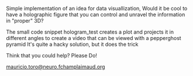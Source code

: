 Simple implementation of an idea for data visuallization,
Would it be cool to have a holographic figure that you can control and unravel the information in "proper" 3D?

The small code snippet hologram_test creates a plot and projects it in different angles to create a video that can be viewed with a pepperghost pyramid
It's quite a hacky solution, but it does the trick

Think that you could help? Please Do!

mauricio.toro@neuro.fchamplaimaud.org
